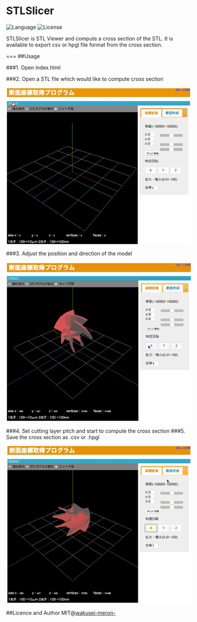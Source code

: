 # STLSlicer
![Language](http://img.shields.io/badge/language-JavaScript-brightgreen.svg?style=flat)
![License](http://img.shields.io/badge/license-MIT-blue.svg?style=flat)

STLSlicer is STL Viewer and compute a cross section of the STL.
It is available to export csv or hpgl file format from the cross section.

===
##Usage

###1. Open index.html

###2. Open a STL file which would like to compute cross section

![](./gif/openModel.gif)

###3. Adjust the position and direction of the model

![](./gif/transform.gif)

###4. Set cutting layer pitch and start to compute the cross section
###5. Save the cross section as .csv or .hpgl

![](./gif/computeCrossSection.gif)

##Licence and Author
MIT@[wakusei-meron-](http:github.com/wakusei-meron-) 
